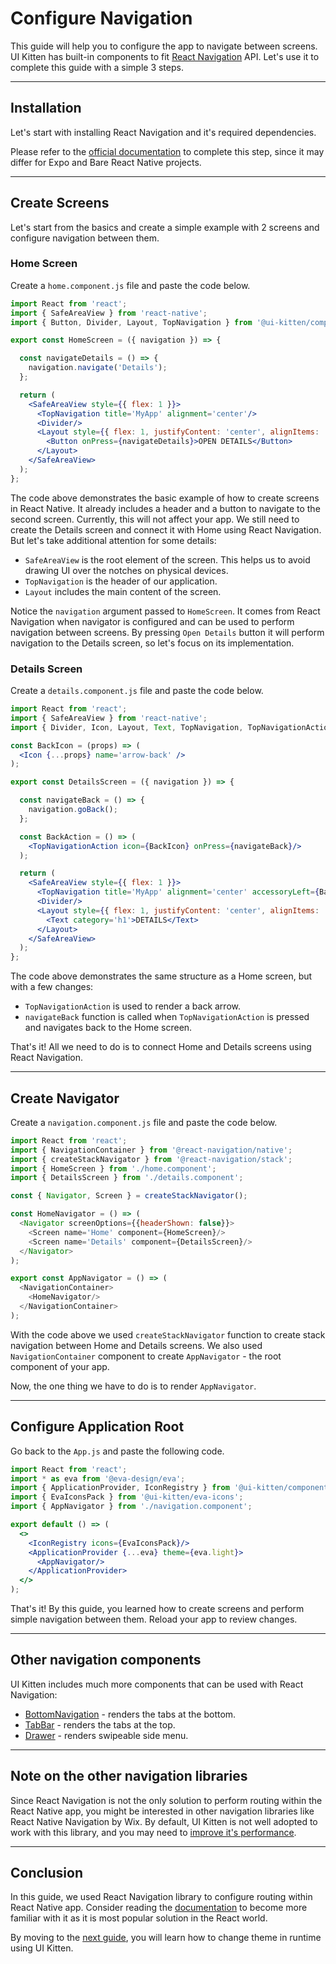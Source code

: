 # Configure Navigation

This guide will help you to configure the app to navigate between screens. UI Kitten has built-in components to fit <a href="https://reactnavigation.org" target="_blank">React Navigation</a> API. Let's use it to complete this guide with a simple 3 steps.

<hr>

## Installation

Let's start with installing React Navigation and it's required dependencies.

Please refer to the [official documentation](https://reactnavigation.org/docs/getting-started/) to complete this step, since it may differ for Expo and Bare React Native projects. 

<hr>

## Create Screens

Let's start from the basics and create a simple example with 2 screens and configure navigation between them.

### Home Screen

Create a `home.component.js` file and paste the code below.

```jsx
import React from 'react';
import { SafeAreaView } from 'react-native';
import { Button, Divider, Layout, TopNavigation } from '@ui-kitten/components';

export const HomeScreen = ({ navigation }) => {

  const navigateDetails = () => {
    navigation.navigate('Details');
  };

  return (
    <SafeAreaView style={{ flex: 1 }}>
      <TopNavigation title='MyApp' alignment='center'/>
      <Divider/>
      <Layout style={{ flex: 1, justifyContent: 'center', alignItems: 'center' }}>
        <Button onPress={navigateDetails}>OPEN DETAILS</Button>
      </Layout>
    </SafeAreaView>
  );
};
```

The code above demonstrates the basic example of how to create screens in React Native. It already includes a header and a button to navigate to the second screen. Currently, this will not affect your app. We still need to create the Details screen and connect it with Home using React Navigation. But let's take additional attention for some details:

- `SafeAreaView` is the root element of the screen. This helps us to avoid drawing UI over the notches on physical devices.
- `TopNavigation` is the header of our application.
- `Layout` includes the main content of the screen.

Notice the `navigation` argument passed to `HomeScreen`. It comes from React Navigation when navigator is configured and can be used to perform navigation between screens. By pressing `Open Details` button it will perform navigation to the Details screen, so let's focus on its implementation.

### Details Screen

Create a `details.component.js` file and paste the code below.

```jsx
import React from 'react';
import { SafeAreaView } from 'react-native';
import { Divider, Icon, Layout, Text, TopNavigation, TopNavigationAction } from '@ui-kitten/components';

const BackIcon = (props) => (
  <Icon {...props} name='arrow-back' />
);

export const DetailsScreen = ({ navigation }) => {

  const navigateBack = () => {
    navigation.goBack();
  };

  const BackAction = () => (
    <TopNavigationAction icon={BackIcon} onPress={navigateBack}/>
  );

  return (
    <SafeAreaView style={{ flex: 1 }}>
      <TopNavigation title='MyApp' alignment='center' accessoryLeft={BackAction}/>
      <Divider/>
      <Layout style={{ flex: 1, justifyContent: 'center', alignItems: 'center' }}>
        <Text category='h1'>DETAILS</Text>
      </Layout>
    </SafeAreaView>
  );
};
```

The code above demonstrates the same structure as a Home screen, but with a few changes:

- `TopNavigationAction` is used to render a back arrow.
- `navigateBack` function is called when `TopNavigationAction` is pressed and navigates back to the Home screen.

That's it! All we need to do is to connect Home and Details screens using React Navigation.

<hr>

## Create Navigator

Create a `navigation.component.js` file and paste the code below.

```js
import React from 'react';
import { NavigationContainer } from '@react-navigation/native';
import { createStackNavigator } from '@react-navigation/stack';
import { HomeScreen } from './home.component';
import { DetailsScreen } from './details.component';

const { Navigator, Screen } = createStackNavigator();

const HomeNavigator = () => (
  <Navigator screenOptions={{headerShown: false}}>
    <Screen name='Home' component={HomeScreen}/>
    <Screen name='Details' component={DetailsScreen}/>
  </Navigator>
);

export const AppNavigator = () => (
  <NavigationContainer>
    <HomeNavigator/>
  </NavigationContainer>
);

```

With the code above we used `createStackNavigator` function to create stack navigation between Home and Details screens.
We also used `NavigationContainer` component to create `AppNavigator` - the root component of your app. 

Now, the one thing we have to do is to render `AppNavigator`.

<hr>

## Configure Application Root

Go back to the `App.js` and paste the following code.

```jsx
import React from 'react';
import * as eva from '@eva-design/eva';
import { ApplicationProvider, IconRegistry } from '@ui-kitten/components';
import { EvaIconsPack } from '@ui-kitten/eva-icons';
import { AppNavigator } from './navigation.component';

export default () => (
  <>
    <IconRegistry icons={EvaIconsPack}/>
    <ApplicationProvider {...eva} theme={eva.light}>
      <AppNavigator/>
    </ApplicationProvider>
  </>
);
```

That's it! By this guide, you learned how to create screens and perform simple navigation between them. Reload your app to review changes.

<hr>

## Other navigation components

UI Kitten includes much more components that can be used with React Navigation:

- [BottomNavigation](components/bottom-tabs) - renders the tabs at the bottom.
- [TabBar](components/top-tabs) - renders the tabs at the top.
- [Drawer](components/drawer) - renders swipeable side menu.

<hr>

## Note on the other navigation libraries

Since React Navigation is not the only solution to perform routing within the React Native app, you might be interested
in other navigation libraries like React Native Navigation by Wix. By default, UI Kitten is not well adopted to work with this library, and you may need to [improve it's performance](guides/improving-performance).

<hr>

## Conclusion

In this guide, we used React Navigation library to configure routing within React Native app. Consider reading the <a href="https://reactnavigation.org/docs/getting-started/" target="_blank">documentation</a> to become more familiar with it as it is most popular solution in the React world.

By moving to the [next guide](guides/runtime-theming), you will learn how to change theme in runtime using UI Kitten.
